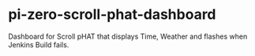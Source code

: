 # pi-zero-scroll-phat-dashboard
Dashboard for Scroll pHAT that displays Time, Weather and flashes when Jenkins Build fails. 
